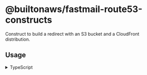 # @builtonaws/fastmail-route53-constructs

Construct to build a redirect with an S3 bucket and a CloudFront distribution.

## Usage

<details>
<summary>TypeScript</summary>

Install package:

```sh
npm install @builtonaws/s3-cloudfront-redirect
```

Use FastmailDomainVerification construct:

```typescript
import { S3CloudFrontRedirect } from "@builtonaws/s3-cloudfront-redirect";
import * as cdk from "aws-cdk-lib";
import * as acm from "aws-cdk-lib/aws-certificatemanager";
import * as r53 from "aws-cdk-lib/aws-route53";
import type { Construct } from "constructs";

export class ExampleStack extends cdk.Stack {
  constructor(scope: Construct, id: string, props?: cdk.StackProps) {
    super(scope, id, props);

    const hostedZone = new r53.PublicHostedZone(this, "PublicHostedZone", {
      zoneName: "example.com",
    });
    const certificate = new acm.Certificate(this, "Certificate", {
        domainName: "example.com",
        validation: acm.CertificateValidation.fromDns(hostedZone)
    })

    new S3CloudFrontRedirect(this, "S3CloudFrontRedirect", {
      hostedZone,
      certificate,
      originDomain: "example.com",
      targetDomain: "example.org",
    });
  }
}
```
</details>

